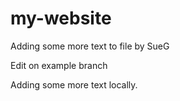 # my-website

Adding some more text to file by SueG

Edit on example branch

Adding some more text locally.
